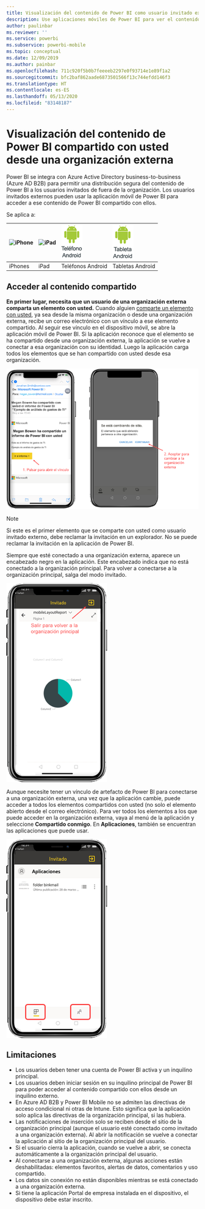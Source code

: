 ```yaml
---
title: Visualización del contenido de Power BI como usuario invitado externo (Azure AD B2B)
description: Use aplicaciones móviles de Power BI para ver el contenido compartido con usted desde la organización externa.
author: paulinbar
ms.reviewer: ''
ms.service: powerbi
ms.subservice: powerbi-mobile
ms.topic: conceptual
ms.date: 12/09/2019
ms.author: painbar
ms.openlocfilehash: 711c920f5b0b7feeeeb2297e0f93714e1e89f1a2
ms.sourcegitcommit: bfc2baf862aade6873501566f13c744efdd146f3
ms.translationtype: HT
ms.contentlocale: es-ES
ms.lasthandoff: 05/13/2020
ms.locfileid: "83148187"
---
```

# <a name="view-power-bi-content-shared-with-you-from-an-external-organization"></a>Visualización del contenido de Power BI compartido con usted desde una organización externa

Power BI se integra con Azure Active Directory business-to-business (Azure AD B2B) para permitir una distribución segura del contenido de Power BI a los usuarios invitados de fuera de la organización. Los usuarios invitados externos pueden usar la aplicación móvil de Power BI para acceder a ese contenido de Power BI compartido con ellos. 


Se aplica a:

| ![iPhone](./media/mobile-app-ssrs-kpis-mobile-on-premises-reports/iphone-logo-50-px.png) | ![iPad](./media/mobile-app-ssrs-kpis-mobile-on-premises-reports/ipad-logo-50-px.png) | ![Teléfono Android](./media/mobile-app-ssrs-kpis-mobile-on-premises-reports/android-phone-logo-50-px.png) | ![Tableta Android](./media/mobile-app-ssrs-kpis-mobile-on-premises-reports/android-tablet-logo-50-px.png) |
|:--- |:--- |:--- |:--- |
| iPhones |iPad |Teléfonos Android |Tabletas Android |

## <a name="accessing-shared-content"></a>Acceder al contenido compartido

**En primer lugar, necesita que un usuario de una organización externa comparta un elemento con usted.** Cuando alguien [comparte un elemento con usted](../../collaborate-share/service-share-dashboards.md), ya sea desde la misma organización o desde una organización externa, recibe un correo electrónico con un vínculo a ese elemento compartido. Al seguir ese vínculo en el dispositivo móvil, se abre la aplicación móvil de Power BI. Si la aplicación reconoce que el elemento se ha compartido desde una organización externa, la aplicación se vuelve a conectar a esa organización con su identidad. Luego la aplicación carga todos los elementos que se han compartido con usted desde esa organización.

![Power BI abre un elemento compartido desde el correo electrónico ](./media/mobile-apps-b2b/mobile-b2b-open-item-email-new.png)

> [!NOTE]
> Si este es el primer elemento que se comparte con usted como usuario invitado externo, debe reclamar la invitación en un explorador. No se puede reclamar la invitación en la aplicación de Power BI.

Siempre que esté conectado a una organización externa, aparece un encabezado negro en la aplicación. Este encabezado indica que no está conectado a la organización principal. Para volver a conectarse a la organización principal, salga del modo invitado.

![Encabezado de usuario invitado de Power BI](./media/mobile-apps-b2b/mobile-b2b-exit-home-new.png)

Aunque necesite tener un vínculo de artefacto de Power BI para conectarse a una organización externa, una vez que la aplicación cambie, puede acceder a todos los elementos compartidos con usted (no solo el elemento abierto desde el correo electrónico). Para ver todos los elementos a los que puede acceder en la organización externa, vaya al menú de la aplicación y seleccione **Compartido conmigo**. En **Aplicaciones**, también se encuentran las aplicaciones que puede usar.

![Menú de aplicación de Power BI como usuario externo invitado](./media/mobile-apps-b2b/mobile-b2b-menu-new.png)

## <a name="limitations"></a>Limitaciones

- Los usuarios deben tener una cuenta de Power BI activa y un inquilino principal.
- Los usuarios deben iniciar sesión en su inquilino principal de Power BI para poder acceder al contenido compartido con ellos desde un inquilino externo.
- En Azure AD B2B y Power BI Mobile no se admiten las directivas de acceso condicional ni otras de Intune. Esto significa que la aplicación solo aplica las directivas de la organización principal, si las hubiera.
- Las notificaciones de inserción solo se reciben desde el sitio de la organización principal (aunque el usuario esté conectado como invitado a una organización externa). Al abrir la notificación se vuelve a conectar la aplicación al sitio de la organización principal del usuario.
- Si el usuario cierra la aplicación, cuando se vuelve a abrir, se conecta automáticamente a la organización principal del usuario.
- Al conectarse a una organización externa, algunas acciones están deshabilitadas: elementos favoritos, alertas de datos, comentarios y uso compartido.
- Los datos sin conexión no están disponibles mientras se está conectado a una organización externa.
- Si tiene la aplicación Portal de empresa instalada en el dispositivo, el dispositivo debe estar inscrito.
